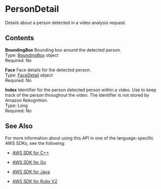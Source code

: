 # PersonDetail<a name="API_PersonDetail"></a>

Details about a person detected in a video analysis request\.

## Contents<a name="API_PersonDetail_Contents"></a>

 **BoundingBox**   <a name="rekognition-Type-PersonDetail-BoundingBox"></a>
Bounding box around the detected person\.  
Type: [BoundingBox](API_BoundingBox.md) object  
Required: No

 **Face**   <a name="rekognition-Type-PersonDetail-Face"></a>
Face details for the detected person\.  
Type: [FaceDetail](API_FaceDetail.md) object  
Required: No

 **Index**   <a name="rekognition-Type-PersonDetail-Index"></a>
Identifier for the person detected person within a video\. Use to keep track of the person throughout the video\. The identifier is not stored by Amazon Rekognition\.  
Type: Long  
Required: No

## See Also<a name="API_PersonDetail_SeeAlso"></a>

For more information about using this API in one of the language\-specific AWS SDKs, see the following:

+  [AWS SDK for C\+\+](http://docs.aws.amazon.com/goto/SdkForCpp/rekognition-2016-06-27/PersonDetail) 

+  [AWS SDK for Go](http://docs.aws.amazon.com/goto/SdkForGoV1/rekognition-2016-06-27/PersonDetail) 

+  [AWS SDK for Java](http://docs.aws.amazon.com/goto/SdkForJava/rekognition-2016-06-27/PersonDetail) 

+  [AWS SDK for Ruby V2](http://docs.aws.amazon.com/goto/SdkForRubyV2/rekognition-2016-06-27/PersonDetail) 
